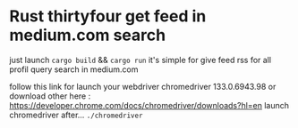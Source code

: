 # Rust thirtyfour get feed in medium.com search
just launch ```cargo build``` && ```cargo run```
it's simple for give feed rss for all profil query search in medium.com

follow this link for launch your webdriver 
chromedriver 133.0.6943.98 or download other here : https://developer.chrome.com/docs/chromedriver/downloads?hl=en
launch chromedriver after...
```./chromedriver```
